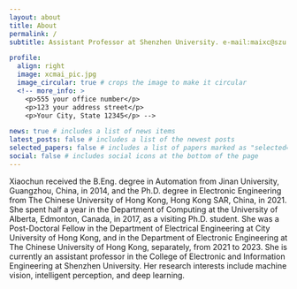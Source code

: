 ```yaml
---
layout: about
title: About
permalink: /
subtitle: Assistant Professor at Shenzhen University. e-mail:maixc@szu.edu.cn

profile:
  align: right
  image: xcmai_pic.jpg
  image_circular: true # crops the image to make it circular
  <!-- more_info: >
    <p>555 your office number</p>
    <p>123 your address street</p>
    <p>Your City, State 12345</p> -->

news: true # includes a list of news items
latest_posts: false # includes a list of the newest posts
selected_papers: false # includes a list of papers marked as "selected={true}"
social: false # includes social icons at the bottom of the page
---
```


Xiaochun received the B.Eng. degree in Automation from Jinan University, Guangzhou, China, in 2014, and the Ph.D. degree in Electronic Engineering from The Chinese University of Hong Kong, Hong Kong SAR, China, in 2021. She spent half a year in the Department of Computing at the University of Alberta, Edmonton, Canada, in 2017, as a visiting Ph.D. student.
She was a Post-Doctoral Fellow in the Department of Electrical Engineering at City University of Hong Kong, and in the Department of Electronic Engineering at The Chinese University of Hong Kong, separately, from 2021 to 2023. She is currently an assistant professor in the College of Electronic and Information Engineering at Shenzhen University. Her research interests include machine vision, intelligent perception, and deep learning.
